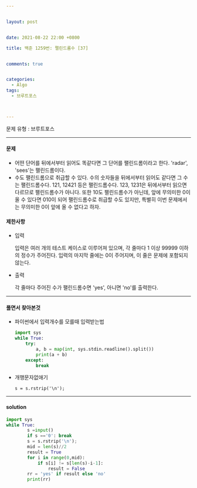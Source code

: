 ```yaml
---


layout: post


date: 2021-08-22 22:00 +0800

title: 백준 1259번: 팰린드롬수 [37]


comments: true


categories: 
  - Algo
tags: 
  - 브루트포스



---
```




문제 유형 : 브루트포스

---

#### 문제

- 어떤 단어를 뒤에서부터 읽어도 똑같다면 그 단어를 팰린드롬이라고 한다. 'radar', 'sees'는 팰린드롬이다.
- 수도 팰린드롬으로 취급할 수 있다. 수의 숫자들을 뒤에서부터 읽어도 같다면 그 수는 팰린드롬수다. 121, 12421 등은 팰린드롬수다. 123, 1231은 뒤에서부터 읽으면 다르므로 팰린드롬수가 아니다. 또한 10도 팰린드롬수가 아닌데, 앞에 무의미한 0이 올 수 있다면 010이 되어 팰린드롬수로 취급할 수도 있지만, 특별히 이번 문제에서는 무의미한 0이 앞에 올 수 없다고 하자.



#### 제한사항

- 입력

  입력은 여러 개의 테스트 케이스로 이루어져 있으며, 각 줄마다 1 이상 99999 이하의 정수가 주어진다. 입력의 마지막 줄에는 0이 주어지며, 이 줄은 문제에 포함되지 않는다.

- 출력

  각 줄마다 주어진 수가 팰린드롬수면 'yes', 아니면 'no'를 출력한다.



---

#### 풀면서 찾아본것

- 파이썬에서 입력개수를 모를때 입력받는법

  ```python
  import sys
  while True:
      try:
          a, b = map(int, sys.stdin.readline().split())
          print(a + b)
      except:
          break
  ```



- 개행문자없애기

  ```
  s = s.rstrip('\n');
  ```

  

---



#### solution

```python
import sys
while True:
        s =input()
        if s =='0': break
        s = s.rstrip('\n');
        mid = len(s)//2
        result = True
        for i in range(0,mid):
            if s[i] != s[len(s)-i-1]:
                result = False
        rr = 'yes' if result else 'no'
        print(rr)

```



 